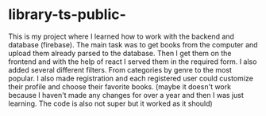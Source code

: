# library-ts-public-

This is my project where I learned how to work with the backend and database (firebase). The main task was to get books from the computer and upload them already parsed to the database. Then I get them on the frontend and with the help of react I served them in the required form. I also added several different filters. From categories by genre to the most popular. I also made registration and each registered user could customize their profile and choose their favorite books. (maybe it doesn't work because I haven't made any changes for over a year and then I was just learning. The code is also not super but it worked as it should)
